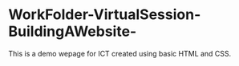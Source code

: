 # WorkFolder-VirtualSession-BuildingAWebsite-
 This is a demo wepage for ICT created using basic HTML and CSS.
